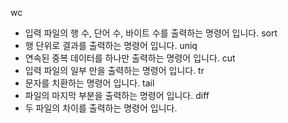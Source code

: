 wc
- 입력 파일의 행 수, 단어 수, 바이트 수를 출력하는 명령어 입니다.
sort
- 행 단위로 결과를 출력하는 명령어 입니다.
uniq
- 연속된 중복 데이터를 하나만 출력하는 명령어 입니다.
cut
- 입력 파일의 일부 만을 출력하는 명령어 입니다.
tr
- 문자를 치환하는 명령어 입니다.
tail
- 파일의 마지막 부분을 출력하는 명령어 입니다.
diff
- 두 파일의 차이를 출력하는 명령어 입니다.